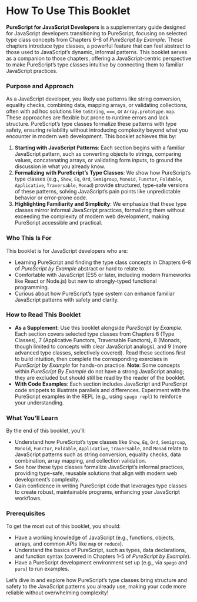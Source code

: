 # How To Use This Booklet

**PureScript for JavaScript Developers** is a supplementary guide designed for JavaScript developers transitioning to PureScript, focusing on selected type class concepts from Chapters 6–8 of *PureScript by Example*. These chapters introduce type classes, a powerful feature that can feel abstract to those used to JavaScript’s dynamic, informal patterns. This booklet serves as a companion to those chapters, offering a JavaScript-centric perspective to make PureScript’s type classes intuitive by connecting them to familiar JavaScript practices.

### Purpose and Approach

As a JavaScript developer, you likely use patterns like string conversion, equality checks, combining data, mapping arrays, or validating collections, often with ad hoc solutions like `toString`, `===`, or `Array.prototype.map`. These approaches are flexible but prone to runtime errors and lack structure. PureScript’s type classes formalize these patterns with type safety, ensuring reliability without introducing complexity beyond what you encounter in modern web development. This booklet achieves this by:

1. **Starting with JavaScript Patterns**: Each section begins with a familiar JavaScript pattern, such as converting objects to strings, comparing values, concatenating arrays, or validating form inputs, to ground the discussion in what you already know.
2. **Formalizing with PureScript’s Type Classes**: We show how PureScript’s type classes (e.g., `Show`, `Eq`, `Ord`, `Semigroup`, `Monoid`, `Functor`, `Foldable`, `Applicative`, `Traversable`,  `Monad`) provide structured, type-safe versions of these patterns, solving JavaScript’s pain points like unpredictable behavior or error-prone code.
3. **Highlighting Familiarity and Simplicity**: We emphasize that these type classes mirror informal JavaScript practices, formalizing them without exceeding the complexity of modern web development, making PureScript accessible and practical.

### Who This Is For

This booklet is for JavaScript developers who are:

- Learning PureScript and finding the type class concepts in Chapters 6–8 of *PureScript by Example* abstract or hard to relate to.
- Comfortable with JavaScript (ES5 or later, including modern frameworks like React or Node.js) but new to strongly-typed functional programming.
- Curious about how PureScript’s type system can enhance familiar JavaScript patterns with safety and clarity.

### How to Read This Booklet

- **As a Supplement**: Use this booklet alongside *PureScript by Example*. Each section covers selected type classes from Chapters 6 (Type Classes), 7 (Applicative Functors, Traversable Functors), 8 (Monads, though limited to concepts with clear JavaScript analogs), and 9 (more advanced type classes, selectively covered). Read these sections first to build intuition, then complete the corresponding exercises in *PureScript by Example* for hands-on practice. **Note**: Some concepts within _PureScript By Example_ do not have a strong JavaScript analog; they are excluded but should still be read by the reader of the booklet.
- **With Code Examples**: Each section includes JavaScript and PureScript code snippets to illustrate parallels and differences. Experiment with the PureScript examples in the REPL (e.g., using `spago repl`) to reinforce your understanding.

### What You’ll Learn

By the end of this booklet, you’ll:

- Understand how PureScript’s type classes like `Show`, `Eq`, `Ord`, `Semigroup`, `Monoid`, `Functor`, `Foldable`, `Applicative`, `Traversable`, and `Monad` relate to JavaScript patterns such as string conversion, equality checks, data combination, array mapping, and collection validation.
- See how these type classes formalize JavaScript’s informal practices, providing type-safe, reusable solutions that align with modern web development’s complexity.
- Gain confidence in writing PureScript code that leverages type classes to create robust, maintainable programs, enhancing your JavaScript workflows.

### Prerequisites

To get the most out of this booklet, you should:

- Have a working knowledge of JavaScript (e.g., functions, objects, arrays, and common APIs like `map` or `reduce`).
- Understand the basics of PureScript, such as types, data declarations, and function syntax (covered in Chapters 1–5 of *PureScript by Example*).
- Have a PureScript development environment set up (e.g., via `spago` and `purs`) to run examples.

Let’s dive in and explore how PureScript’s type classes bring structure and safety to the JavaScript patterns you already use, making your code more reliable without overwhelming complexity!
